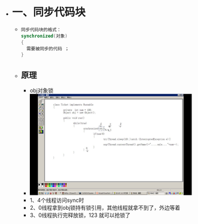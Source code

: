 - # 一、同步代码块
	- ```java
	  同步代码块的格式：
	  synchronized(对象)
	  {
	  	需要被同步的代码 ；
	  }
	  ```
	- ## 原理
		- obj对象锁
		- ![16-多线程(同步的好处和弊端)-00_04_42-2023_06_20_18_30_44.jpg](../assets/16-多线程(同步的好处和弊端)-00_04_42-2023_06_20_18_30_44_1687257054702_0.jpg)
		- 1、4个线程访问sync时
		- 2、0线程拿到obj锁持有锁引用，其他线程就拿不到了，外边等着
		- 3、0线程执行完释放锁，123 就可以抢锁了